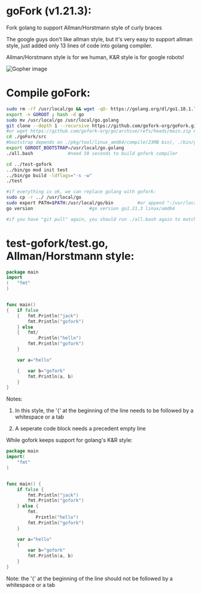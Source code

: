 # goFork (v1.21.3):

Fork golang to support Allman/Horstmann style of curly braces 

The google guys don't like allman style, but it's very easy to support allman style, just added only 13 lines of code into golang compiler.

Allman/Horstmann style is for we human, K&R style is for google robots!

![Gopher image](https://avatars.githubusercontent.com/u/86223803)

# Compile goFork:
```bash
sudo rm -rf /usr/local/go && wget -qO- https://golang.org/dl/go1.18.1.linux-amd64.tar.gz | sudo tar -xvz -C /usr/local
export -n GOROOT ; hash -d go
sudo mv /usr/local/go /usr/local/go.golang
git clone --depth 1 --recursive https://github.com/gofork-org/goFork.git
#or wget https://github.com/gofork-org/go/archive/refs/heads/main.zip && unzip main.zip
cd ./goFork/src
#bootstrap depends on ./pkg/tool/linux_amd64/compile(23MB bin), ./bin/go(15MB bin), can't simply copy them into goFork, will be not compatible with ./src/
export GOROOT_BOOTSTRAP=/usr/local/go.golang
./all.bash             #need 50 seconds to build gofork compiler           

cd ../test-gofork
../bin/go mod init test
../bin/go build -ldflags="-s -w"
./test

#if everything is ok, we can replace golang with gofork:
sudo cp -r ../ /usr/local/go
sudo export PATH=$PATH:/usr/local/go/bin         #or append ":/usr/local/go/bin" into PATH in /etc/environment
go version                     #go version go1.21.3 linux/amd64

#if you have "git pull" again, you should run ./all.bash again to match the ./bin/go with the latest ./src(stdlib)
```

# test-gofork/test.go, Allman/Horstmann style:

```go
package main
import
(   "fmt"
)


func main()
{   if false
    {   fmt.Println("jack")
        fmt.Println("gofork")
    } else
    {   fmt/
           .Println("hello")
        fmt.Println("gofork")
    }

    var a="hello"

    {   var b="gofork"
        fmt.Println(a, b)
    }
}

```

Notes:

1. In this style, the '{' at the beginning of the line needs to be followed by a whitespace or a tab

2. A seperate code block needs a precedent empty line

While gofork keeps support for golang's K&R style:

```go
package main
import(
    "fmt"
)


func main() {
    if false {
        fmt.Println("jack")
        fmt.Println("gofork")
    } else {
        fmt.
           Println("hello")
        fmt.Println("gofork")
    }

    var a="hello"
    {
        var b="gofork"
        fmt.Println(a, b)
    }
}

```

Note:  the '{' at the beginning of the line should not be followed by a whitespace or a tab
